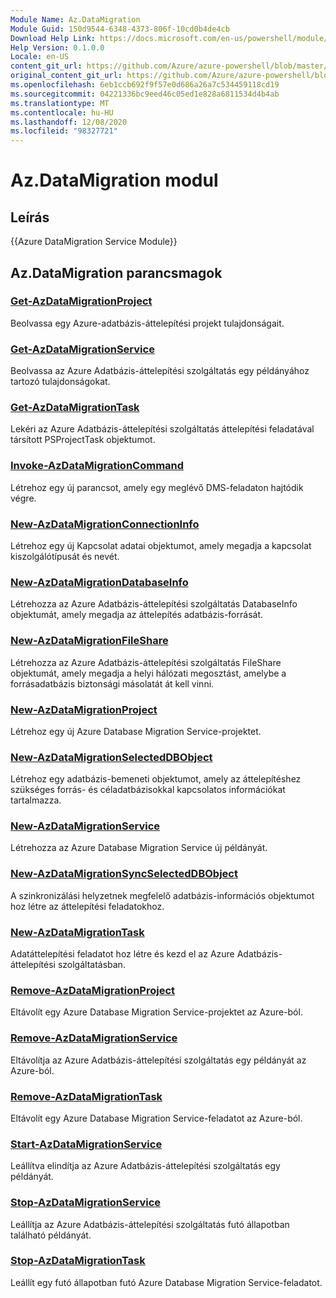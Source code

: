 ```yaml
---
Module Name: Az.DataMigration
Module Guid: 150d9544-6348-4373-806f-10cd0b4de4cb
Download Help Link: https://docs.microsoft.com/en-us/powershell/module/az.datamigration
Help Version: 0.1.0.0
Locale: en-US
content_git_url: https://github.com/Azure/azure-powershell/blob/master/src/DataMigration/DataMigration/help/Az.DataMigration.md
original_content_git_url: https://github.com/Azure/azure-powershell/blob/master/src/DataMigration/DataMigration/help/Az.DataMigration.md
ms.openlocfilehash: 6eb1ccb692f9f57e0d686a26a7c534459118cd19
ms.sourcegitcommit: 04221336bc9eed46c05ed1e828a6811534d4b4ab
ms.translationtype: MT
ms.contentlocale: hu-HU
ms.lasthandoff: 12/08/2020
ms.locfileid: "98327721"
---
```

# Az.DataMigration modul
## Leírás
{{Azure DataMigration Service Module}}

## Az.DataMigration parancsmagok
### [Get-AzDataMigrationProject](Get-AzDataMigrationProject.md)
Beolvassa egy Azure-adatbázis-áttelepítési projekt tulajdonságait.

### [Get-AzDataMigrationService](Get-AzDataMigrationService.md)
Beolvassa az Azure Adatbázis-áttelepítési szolgáltatás egy példányához tartozó tulajdonságokat. 

### [Get-AzDataMigrationTask](Get-AzDataMigrationTask.md)
Lekéri az Azure Adatbázis-áttelepítési szolgáltatás áttelepítési feladatával társított PSProjectTask objektumot.

### [Invoke-AzDataMigrationCommand](Invoke-AzDataMigrationCommand.md)
Létrehoz egy új parancsot, amely egy meglévő DMS-feladaton hajtódik végre.

### [New-AzDataMigrationConnectionInfo](New-AzDataMigrationConnectionInfo.md)
Létrehoz egy új Kapcsolat adatai objektumot, amely megadja a kapcsolat kiszolgálótípusát és nevét.

### [New-AzDataMigrationDatabaseInfo](New-AzDataMigrationDatabaseInfo.md)
Létrehozza az Azure Adatbázis-áttelepítési szolgáltatás DatabaseInfo objektumát, amely megadja az áttelepítés adatbázis-forrását.

### [New-AzDataMigrationFileShare](New-AzDataMigrationFileShare.md)
Létrehozza az Azure Adatbázis-áttelepítési szolgáltatás FileShare objektumát, amely megadja a helyi hálózati megosztást, amelybe a forrásadatbázis biztonsági másolatát át kell vinni.

### [New-AzDataMigrationProject](New-AzDataMigrationProject.md)
Létrehoz egy új Azure Database Migration Service-projektet.

### [New-AzDataMigrationSelectedDBObject](New-AzDataMigrationSelectedDBObject.md)
Létrehoz egy adatbázis-bemeneti objektumot, amely az áttelepítéshez szükséges forrás- és céladatbázisokkal kapcsolatos információkat tartalmazza.

### [New-AzDataMigrationService](New-AzDataMigrationService.md)
Létrehozza az Azure Database Migration Service új példányát.

### [New-AzDataMigrationSyncSelectedDBObject](New-AzDataMigrationSyncSelectedDBObject.md)
A szinkronizálási helyzetnek megfelelő adatbázis-információs objektumot hoz létre az áttelepítési feladatokhoz.

### [New-AzDataMigrationTask](New-AzDataMigrationTask.md)
Adatáttelepítési feladatot hoz létre és kezd el az Azure Adatbázis-áttelepítési szolgáltatásban.

### [Remove-AzDataMigrationProject](Remove-AzDataMigrationProject.md)
Eltávolít egy Azure Database Migration Service-projektet az Azure-ból.

### [Remove-AzDataMigrationService](Remove-AzDataMigrationService.md)
Eltávolítja az Azure Adatbázis-áttelepítési szolgáltatás egy példányát az Azure-ból.

### [Remove-AzDataMigrationTask](Remove-AzDataMigrationTask.md)
Eltávolít egy Azure Database Migration Service-feladatot az Azure-ból.

### [Start-AzDataMigrationService](Start-AzDataMigrationService.md)
Leállítva elindítja az Azure Adatbázis-áttelepítési szolgáltatás egy példányát. 

### [Stop-AzDataMigrationService](Stop-AzDataMigrationService.md)
Leállítja az Azure Adatbázis-áttelepítési szolgáltatás futó állapotban található példányát.

### [Stop-AzDataMigrationTask](Stop-AzDataMigrationTask.md)
Leállít egy futó állapotban futó Azure Database Migration Service-feladatot.

